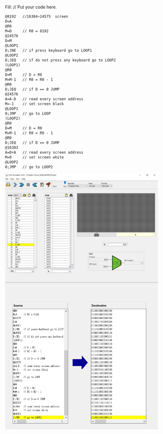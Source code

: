 Fill:
// Put your code here.

    @8192   //16384~24575  screen
    D=A
    @R0
    M=D     // R0 = 8192
    @24576
    D=M
    @LOOP1
    D;JNE   // if press keyboard go to LOOP1
    @LOOP2
    D;JEQ   // if do not press any keyboard go to LOOP2
    (LOOP1)
    @R0
    D=M     // D = R0
    M=M-1   // R0 = R0 - 1
    @R0
    D;JEQ   // if D == 0 JUMP
    @24576
    A=A-D   // read every screen address
    M=-1    // set screen black
    @LOOP1
    0;JMP   // go to LOOP
    (LOOP2)
    @R0     
    D=M     // D = R0
    M=M-1   // R0 = R0 - 1
    @R0
    D;JEQ   // if D == 0 JUMP
    @16383
    A=D+A   // read every screen address
    M=0     // set screen white
    @LOOP2
    0;JMP   // go to LOOP2

<img src="hw9_1.jpg"  align=center />
<img src="hw9_2.jpg"  align=center />
